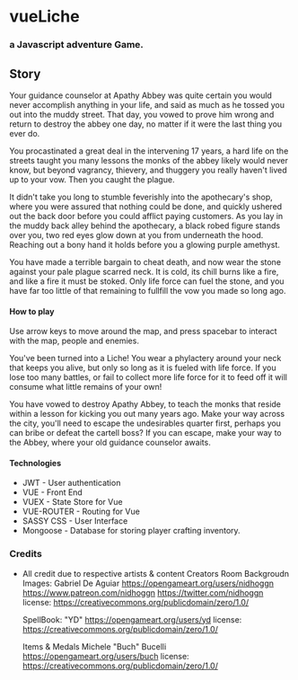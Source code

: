 # vueLiche
### a Javascript adventure Game.

## Story
Your guidance counselor at Apathy Abbey was quite certain you would never accomplish anything in your life, and said as much as he tossed you out into the muddy street.  That day, you vowed to prove him wrong and return to destroy the abbey one day, no matter if it were the last thing you ever do.

You procastinated a great deal in the intervening 17 years, a hard life on the streets taught you many lessons the monks of the abbey likely would never know, but beyond vagrancy, thievery, and thuggery you really haven't lived up to your vow.  Then you caught the plague.

It didn't take you long to stumble feverishly into the apothecary's shop, where you were assured that nothing could be done, and quickly ushered out the back door before you could afflict paying customers.  As you lay in the muddy back alley behind the apothecary, a black robed figure stands over you, two red eyes glow down at you from underneath the hood.  Reaching out a bony hand it holds before you a glowing purple amethyst.

You have made a terrible bargain to cheat death, and now wear the stone against your pale plague scarred neck.  It is cold, its chill burns like a fire, and like a fire it must be stoked.  Only life force can fuel the stone, and you have far too little of that remaining to fullfill the vow you made so long ago.

#### How to play
Use arrow keys to move around the map, and press spacebar to interact with the map, people and enemies.

You've been turned into a Liche! You wear a phylactery around your neck that keeps you alive, but only so long as it is fueled with life force.  If you lose too many battles, or fail to collect more life force for it to feed off it will consume what little remains of your own!

You have vowed to destroy Apathy Abbey, to teach the monks that reside within a lesson for kicking you out many years ago.  Make your way across the city, you'll need to escape the undesirables quarter first, perhaps you can bribe or defeat the cartell boss? If you can escape, make your way to the Abbey, where your old guidance counselor awaits.

#### Technologies

* JWT - User authentication
* VUE - Front End
* VUEX - State Store for Vue
* VUE-ROUTER - Routing for Vue
* SASSY CSS - User Interface
* Mongoose - Database for storing player crafting inventory.


### Credits

* All credit due to respective artists & content Creators
    Room Backgroudn Images: 
    Gabriel De Aguiar
    https://opengameart.org/users/nidhoggn 
    https://www.patreon.com/nidhoggn
    https://twitter.com/nidhoggn
    license: https://creativecommons.org/publicdomain/zero/1.0/

    SpellBook:
    "YD"
    https://opengameart.org/users/yd
    license: https://creativecommons.org/publicdomain/zero/1.0/

    Items & Medals
    Michele "Buch" Bucelli
    https://opengameart.org/users/buch
    license: https://creativecommons.org/publicdomain/zero/1.0/ 




